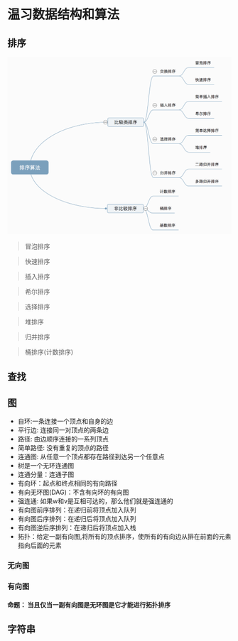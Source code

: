 # 温习数据结构和算法

## 排序
![image](https://github.com/OgreDee/Dee_Algorithm/blob/main/sort.png)
>冒泡排序

>快速排序

>插入排序

>希尔排序

>选择排序

>堆排序

>归并排序

>桶排序(计数排序)

## 查找

## 图
- 自环:一条连接一个顶点和自身的边
- 平行边: 连接同一对顶点的两条边
- 路径: 由边顺序连接的一系列顶点
- 简单路径: 没有重复的顶点的路径
- 连通图: 从任意一个顶点都存在路径到达另一个任意点
- 树是一个无环连通图
- 连通分量：连通子图
- 有向环：起点和终点相同的有向路径
- 有向无环图(DAG)：不含有向环的有向图
- 强连通: 如果w和v是互相可达的，那么他们就是强连通的
- 有向图前序排列：在递归前将顶点加入队列
- 有向图后序排列：在递归后将顶点加入队列
- 有向图逆后序排列：在递归后将顶点加入栈
- 拓扑：给定一副有向图,将所有的顶点排序，使所有的有向边从排在前面的元素指向后面的元素


### 无向图
### 有向图
#### 命题： 当且仅当一副有向图是无环图是它才能进行拓扑排序 


## 字符串
